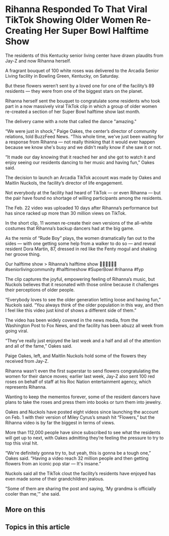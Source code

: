 # Rihanna Responded To That Viral TikTok Showing Older Women Re-Creating Her Super Bowl Halftime Show

The residents of this Kentucky senior living center have drawn plaudits from Jay-Z and now Rihanna herself.

A fragrant bouquet of 100 white roses was delivered to the Arcadia Senior Living facility in Bowling Green, Kentucky, on Saturday.

But these flowers weren’t sent by a loved one for one of the facility’s 89 residents — they were from one of the biggest stars on the planet.

Rihanna herself sent the bouquet to congratulate some residents who took part in a now massively viral TikTok clip in which a group of older women re-created a section of her Super Bowl halftime show last month.

The delivery came with a note that called the dance "amazing."

“We were just in shock,” Paige Oakes, the center’s director of community relations, told BuzzFeed News. “This whole time, we've just been waiting for a response from Rihanna — not really thinking that it would ever happen because we know she's busy and we didn't really know if she saw it or not.

“It made our day knowing that it reached her and she got to watch it and enjoy seeing our residents dancing to her music and having fun,” Oakes said. 

The decision to launch an Arcadia TikTok account was made by Oakes and Maitlin Nuckols, the facility’s director of life engagement. 

Not everybody at the facility had heard of TikTok — or even Rihanna — but the pair have found no shortage of willing participants among the residents. 

The Feb. 22 video was uploaded 10 days after Rihanna’s performance but has since racked up more than 30 million views on TikTok.

In the short clip, 11 women re-create their own versions of the all-white costumes that Rihanna’s backup dancers had at the big game.

As the remix of “Rude Boy” plays, the women dramatically fan out to the sides — with one getting some help from a walker to do so — and reveal resident Dora Martin, 87, dressed in red like the Fenty mogul and shaking her groove thing. 

Our halftime show > Rihanna’s halftime show 💃🪩🏈🤍🎶🎤 #seniorlivingcommunity #halftimeshow #SuperBowl #rihanna #fyp 

The clip captures the joyful, empowering feeling of Rihanna’s music, but Nuckols believes that it resonated with those online because it challenges their perceptions of older people.

“Everybody loves to see the older generation letting loose and having fun,” Nuckols said. “You always think of the older population in this way, and then I feel like this video just kind of shows a different side of them.”

The video has been widely covered in the news media, from the Washington Post to Fox News, and the facility has been abuzz all week from going viral. 

“They’ve really just enjoyed the last week and a half and all of the attention and all of the fame,” Oakes said.

Paige Oakes, left, and Maitlin Nuckols hold some of the flowers they received from Jay-Z. 

Rihanna wasn’t even the first superstar to send flowers congratulating the women for their dance moves; earlier last week, Jay-Z also sent 100 red roses on behalf of staff at his Roc Nation entertainment agency, which represents Rihanna. 

Wanting to keep the mementos forever, some of the resident dancers have plans to take the roses and press them into books or turn them into jewelry. 

Oakes and Nuckols have posted eight videos since launching the account on Feb. 1 with their version of Miley Cyrus’s smash hit “Flowers,” but the Rihanna video is by far the biggest in terms of views.

More than 112,000 people have since subscribed to see what the residents will get up to next, with Oakes admitting they’re feeling the pressure to try to top this viral hit. 

“We're definitely gonna try to, but yeah, this is gonna be a tough one,” Oakes said. “Having a video reach 32 million people and then getting flowers from an iconic pop star — It's insane.”

Nuckols said all the TikTok clout the facility’s residents have enjoyed has even made some of their grandchildren jealous. 

“Some of them are sharing the post and saying, ‘My grandma is officially cooler than me,’” she said.

## More on this

## Topics in this article

